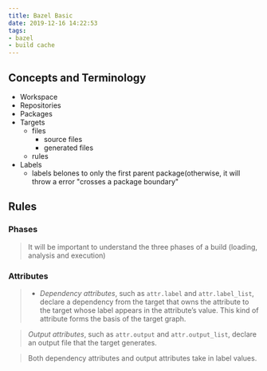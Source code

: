 ```yaml
---
title: Bazel Basic
date: 2019-12-16 14:22:53
tags:
- bazel
- build cache
---
```


## Concepts and Terminology

- Workspace
- Repositories
- Packages
- Targets
	- files
		- source files
		- generated files
	- rules
- Labels
	- labels belones to only the first parent package(otherwise, it will throw a error "crosses a package boundary"

## Rules

### Phases
> It will be important to understand the three phases of a build (loading, analysis and execution)

### Attributes
> -   _Dependency attributes_, such as  `attr.label`  and  `attr.label_list`, declare a dependency from the target that owns the attribute to the target whose label appears in the attribute’s value. This kind of attribute forms the basis of the target graph.

> _Output attributes_, such as `attr.output` and `attr.output_list`, declare an output file that the target generates.

> Both dependency attributes and output attributes take in label values.
<!--stackedit_data:
eyJoaXN0b3J5IjpbLTEzMjc4OTE4NDEsNDI1NzQyMCwtNjIxNT
Q0Mjk5LC0yMjc3MzkyNTBdfQ==
-->